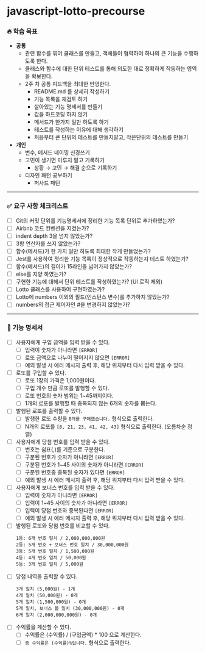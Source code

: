 # javascript-lotto-precourse

### 🔥 학습 목표

- **공통**
  - 관련 함수를 묶어 클래스를 만들고, 객체들이 협력하여 하나의 큰 기능을 수행하도록 한다.
  - 클래스와 함수에 대한 단위 테스트를 통해 의도한 대로 정확하게 작동하는 영역을 확보한다.
  - 2주 차 공통 피드백을 최대한 반영한다.
    - README.md 를 상세히 작성하기
    - 기능 목록을 재검토 하기
    - 살아있는 기능 명세서를 만들기
    - 값을 하드코딩 하지 않기
    - 메서드가 한가지 일만 하도록 하기
    - 테스트를 작성하는 이유에 대해 생각하기
    - 처음부터 큰 단위의 테스트를 만들지말고, 작은단위의 테스트를 만들기
- **개인**
  - 변수, 메서드 네이밍 신경쓰기
  - 고민이 생기면 미루지 말고 기록하기
    - 상황 → 고민 → 해결 순으로 기록하기
  - 디자인 패턴 공부하기
    - 퍼사드 패턴

---

### ✅ 요구 사항 체크리스트

- [ ] Git의 커밋 단위를 기능명세서에 정리한 기능 목록 단위로 추가하였는가?
- [ ] Airbnb 코드 컨벤션을 지켰는가?
- [ ] indent depth 3을 넘지 않았는가?
- [ ] 3항 연산자를 쓰지 않았는가?
- [ ] 함수(메서드)가 한 가지 일만 하도록 최대한 작게 만들었는가?
- [ ] Jest를 사용하여 정리한 기능 목록이 정상적으로 작동하는지 테스트 하였는가?
- [ ] 함수(메서드)의 길이가 15라인을 넘어가지 않았는가?
- [ ] else를 지양 하였는가?
- [ ] 구현한 기능에 대해서 단위 테스트를 작성하였는가? (UI 로직 제외)
- [ ] Lotto 클래스를 사용하여 구현하였는가?
- [ ] Lotto에 numbers 이외의 필드(인스턴스 변수)를 추가하지 않았는가?
- [ ] numbers의 접근 제어자인 #을 변경하지 않았는가?

---

### 🎯 기능 명세서

- [ ] 사용자에게 구입 금액을 입력 받을 수 있다.
  - [ ] 입력이 숫자가 아니라면 `[ERROR]`
  - [ ] 로또 금액으로 나누어 떨어지지 않으면 `[ERROR]`
  - [ ] 예외 발생 시 에러 메시지 출력 후, 해당 위치부터 다시 입력 받을 수 있다.
- [ ] 로또를 구입할 수 있다.
  - [ ] 로또 1장의 가격은 1,000원이다.
  - [ ] 구입 개수 만큼 로또를 발행할 수 있다.
  - [ ] 로또 번호의 숫자 범위는 1~45까지이다.
  - [ ] 1개의 로또를 발행할 때 중복되지 않는 6개의 숫자를 뽑는다.
- [ ] 발행된 로또를 출력할 수 있다.
  - [ ] 발행한 로또 수량을 `8개를 구매했습니다.` 형식으로 출력한다.
  - [ ] N개의 로또를 `[8, 21, 23, 41, 42, 43]` 형식으로 출력한다. (오름차순 정렬)
- [ ] 사용자에게 당첨 번호를 입력 받을 수 있다.
  - [ ] 번호는 쉼표(,)를 기준으로 구분한다.
  - [ ] 구분된 번호가 숫자가 아니라면 `[ERROR]`
  - [ ] 구분된 번호가 1~45 사이의 숫자가 아니라면 `[ERROR]`
  - [ ] 구분된 번호중 중복된 숫자가 있다면 `[ERROR]`
  - [ ] 예외 발생 시 에러 메시지 출력 후, 해당 위치부터 다시 입력 받을 수 있다.
- [ ] 사용자에게 보너스 번호를 입력 받을 수 있다.
  - [ ] 입력이 숫자가 아니라면 `[ERROR]`
  - [ ] 입력이 1~45 사이의 숫자가 아니라면 `[ERROR]`
  - [ ] 입력이 당첨 번호와 중복된다면 `[ERROR]`
  - [ ] 예외 발생 시 에러 메시지 출력 후, 해당 위치부터 다시 입력 받을 수 있다.
- [ ] 발행된 로또와 당첨 번호를 비교할 수 있다.
  ```
  1등: 6개 번호 일치 / 2,000,000,000원
  2등: 5개 번호 + 보너스 번호 일치 / 30,000,000원
  3등: 5개 번호 일치 / 1,500,000원
  4등: 4개 번호 일치 / 50,000원
  5등: 3개 번호 일치 / 5,000원
  ```
- [ ] 당첨 내역을 출력할 수 있다.
  ```
  3개 일치 (5,000원) - 1개
  4개 일치 (50,000원) - 0개
  5개 일치 (1,500,000원) - 0개
  5개 일치, 보너스 볼 일치 (30,000,000원) - 0개
  6개 일치 (2,000,000,000원) - 0개
  ```
- [ ] 수익률을 계산할 수 있다.
  - [ ] 수익률은 (수익률) / (구입금액) \* 100 으로 계산한다.
  - [ ] `총 수익률은 (수익률)%입니다.` 형식으로 출력한다.
